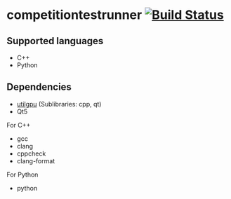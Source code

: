 # competitiontestrunner [![Build Status](https://travis-ci.org/simonkrogmann/competitiontestrunner.svg?branch=master)](https://travis-ci.org/simonkrogmann/competitiontestrunner)

## Supported languages
* C++
* Python

## Dependencies
* [utilgpu](https://github.com/simonkrogmann/utilgpu) (Sublibraries: cpp, qt)
* Qt5

For C++
* gcc
* clang
* cppcheck
* clang-format

For Python
* python
